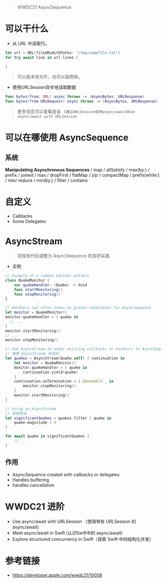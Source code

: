 > WWDC21 AsyncSequence

# 可以干什么

* 从 URL 中读取行。

```Swift
let url = URL(fileURLWithPaths: "/tmp/somefile.txt")
for try await line in url.lines {
  
}
```
> 可以是本地文件，也可以是网络。

* 使用URLSession异步地读取数据

```Swift
func bytes(from: URL) async throws -> (AsyncBytes, URLResponse)
func bytes(from URLRequest) async throws -> (AsyncBytes, URLResponse)
```
> 更多信息可以查看座谈 `《通过URLSession使用async/await》Use async/await with URLSession`

# 可以在哪使用 AsyncSequence

## 系统
**Manipulating Asynchronous Sequences** / map / allSatisfy / max(by:) / prefix / joined / max / dropFirst / flatMap / zip / compactMap / prefix(while:) / min/ reduce / min(by:) / filter / contains

# 自定义

* Calblacks
* Some Delegates

# AsyncStream 

> 将现有代码调整为 AsyncSequence 的良好实践

* 实例

```Swift
// Example of a common hanlder pattern
class QuakeMonitor {
    var quakeHandler: (Quake) -> Void
    func startMonitoring()
    func stopMonitoring()
}
```
```Swift
// Handlers can often times be greate candidates for AsyncSequence
let monitor = QuakeMonitor()
monitor.quakeHandler = { quake in
  // ...
}
monitor.startMonitoring()
// ...
monitor.stopMonitoring()
```
```Swift
// Use AsyncStream to adopt existing callbacks or handlers to AsyncSequence
// 使用 AsyncStream 改造后
let quakes = AsyncStream(Quake.self) { continuation in
    let monitor = QuakeMonitor()
    monitor.quakeHandler = { quake in
        continuation.yield(quake)
    }
    continuation.onTermination = { @Sendable _ in
        monitor.stopMonitoring()
    }
    monitor.startMonitoring()
}

// Using an AsyncStream
// 其他用法
let significantQuakes = quakes.filter { quake in
    quake.magnitude > 3
}

for await quake in significantQuakes {
    // ...
}
```

## 作用

* AsyncSequence created with callbacks or delegates
* Handles buffering 
* handles cancellation

# WWDC21 进阶

* Use async/await with URLSession （使用带有 URLSession 的 async/await)
* Meet async/await in Swift (认识Swift中的 async/await)
* Explore structured concurrency in Swift（探索 Swift 中的结构化并发）


# 参考链接
* https://developer.apple.com/wwdc21/10058
